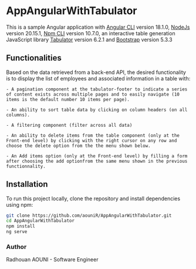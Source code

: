 # AppAngularWithTabulator

This is a sample Angular application with [Angular CLI](https://github.com/angular/angular-cli) version 18.1.0, [NodeJs](https://github.com/nodejs/node) version 20.15.1, [Npm CLI](https://www.npmjs.com/) version 10.7.0, an interactive table generation JavaScript library [Tabulator](https://github.com/olifolkerd/tabulator) version 6.2.1 and [Bootstrap](https://github.com/twbs) version 5.3.3

## Functionalities

Based on the data retrieved from a back-end API, the desired functionality is to display the list of employees and associated information in a table with:

    - A pagination component at the tabulator-footer to indicate a series of content exists across multiple pages and to easily navigate (10 items is the default number 10 items per page).

    - An ability to sort table data by clicking on column headers (on all columns).

    - A filtering component (filter across all data)

    - An ability to delete items from the table component (only at the Front-end level) by clicking with the right cursor on any row and choose the delete option from the the menu shown below.

    - An Add items option (only at the Front-end level) by filling a form after choosing the add optionfrom the same menu shown in the previous functionnality.

## Installation

To run this project locally, clone the repository and install dependencies using npm:

```bash
git clone https://github.com/aouniR/AppAngularWithTabulator.git
cd AppAngularWithTabulator
npm install
ng serve
```
### Author

Radhouan AOUNI - Software Engineer


